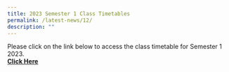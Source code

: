 ```yaml
---
title: 2023 Semester 1 Class Timetables
permalink: /latest-news/12/
description: ""
---
```

Please click on the link below to access the class timetable for Semester 1 2023.<br>
**[Click Here](https://drive.google.com/file/d/14sovEWFUaULubYrTIota7-zyVm9ZpYlX/view?usp=share_link)**